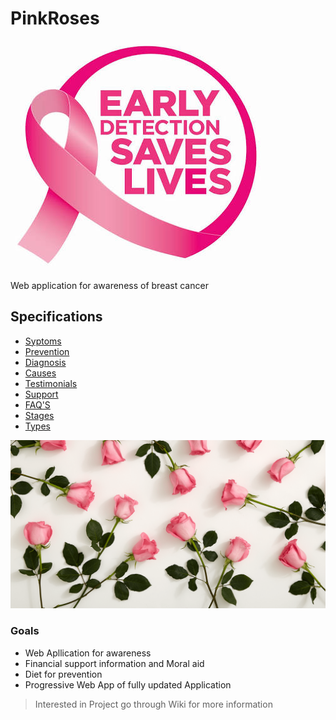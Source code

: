 # PinkRoses

![Breast Cancer](images/images.jpeg)

Web application for awareness of breast cancer


## Specifications

* [Syptoms](https://github.com/Saichethan/PinkRoses/blob/master/wiki/Syptoms.md)
* [Prevention](https://github.com/Saichethan/PinkRoses/blob/master/wiki/Prevention.md)
* [Diagnosis](https://github.com/Saichethan/PinkRoses/blob/master/wiki/Diagnosis.md)
* [Causes](https://github.com/Saichethan/PinkRoses/blob/master/wiki/Causes.md)
* [Testimonials](https://github.com/Saichethan/PinkRoses/wiki/Testimonials)
* [Support](https://github.com/Saichethan/PinkRoses/wiki/Support)
* [FAQ'S](https://github.com/Saichethan/PinkRoses/wiki/FAQ'S)
* [Stages](https://github.com/Saichethan/PinkRoses/blob/master/wiki/Stages.md)
* [Types](https://github.com/Saichethan/PinkRoses/blob/master/wiki/Types.md)

![Pink Roses](images/roses.png)
### Goals

* Web Apllication for awareness 
* Financial support information and Moral aid
* Diet for prevention
* Progressive Web App of fully updated Application 


> Interested in Project go through Wiki for more information
